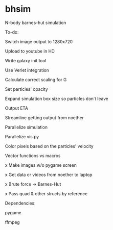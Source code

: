 bhsim
=====

N-body barnes-hut simulation

To-do:

Switch image output to 1280x720

Upload to youtube in HD

Write galaxy init tool

Use Verlet integration

Calculate correct scaling for G

Set particles' opacity

Expand simulation box size so particles don't leave

Output ETA

Streamline getting output from noether

Parallelize simulation

Parallelize vis.py

Color pixels based on the particles' velocity

Vector functions vs macros

x Make images w/o pygame screen


x Get data or videos from noether to laptop

x Brute force -> Barnes-Hut

x Pass quad & other structs by reference

Dependencies:

pygame

ffmpeg

